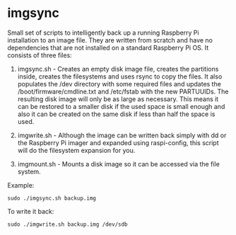 # imgsync

Small set of scripts to intelligently back up a running Raspberry Pi installation to an image file. They are written from scratch and have no dependencies that are not installed on a standard Raspberry Pi OS. It consists of three files:

1. imgsync.sh - Creates an empty disk image file, creates the partitions inside, creates the filesystems and uses rsync to copy the files. It also populates the /dev directory with some required files and updates the /boot/firmware/cmdline.txt and /etc/fstab with the new PARTUUIDs. The resulting disk image will only be as large as necessary. This means it can be restored to a smaller disk if the used space is small enough and also it can be created on the same disk if less than half the space is used.

2. imgwrite.sh - Although the image can be written back simply with dd or the Raspberry Pi imager and expanded using raspi-config, this script will do the filesystem expansion for you.

3. imgmount.sh - Mounts a disk image so it can be accessed via the file system.


Example:

```
sudo ./imgsync.sh backup.img
```

To write it back:
```
sudo ./imgwrite.sh backup.img /dev/sdb
```
